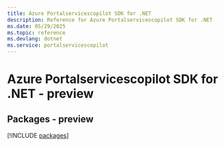 ```yaml
---
title: Azure Portalservicescopilot SDK for .NET
description: Reference for Azure Portalservicescopilot SDK for .NET
ms.date: 05/29/2025
ms.topic: reference
ms.devlang: dotnet
ms.service: portalservicescopilot
---
```

# Azure Portalservicescopilot SDK for .NET - preview
## Packages - preview
[!INCLUDE [packages](portalservicescopilot-index.md)]